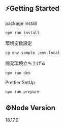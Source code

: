 ## ⚡️Getting Started

package install

```bash
npm run install
```

環境変数設定

```bash
cp env.sample .env.local
```

開発環境立ち上げる

```bash
npm run dev
```

Prettier SetUp

```bash
npm run prepare
```

## ⚙️Node Version

18.17.0
